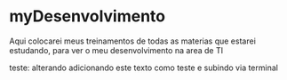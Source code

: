 # myDesenvolvimento
Aqui colocarei meus treinamentos de todas as materias que estarei estudando, para ver o meu desenvolvimento na area de TI

teste: alterando adicionando este texto como teste e subindo via terminal

